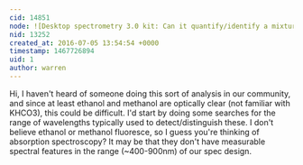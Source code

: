 ```yaml
---
cid: 14851
node: ![Desktop spectrometry 3.0 kit: Can it quantify/identify a mixture of chemical solvents?](../notes/peace/07-01-2016/desktop-spectrometry-3-0-kit-can-it-quantify-identify-a-mixture-of-chemical-solvents)
nid: 13252
created_at: 2016-07-05 13:54:54 +0000
timestamp: 1467726894
uid: 1
author: warren
---
```


Hi, I haven't heard of someone doing this sort of analysis in our community, and since at least ethanol and methanol are optically clear (not familiar with KHCO3), this could be difficult. I'd start by doing some searches for the range of wavelengths typically used to detect/distinguish these. I don't believe ethanol or methanol fluoresce, so I guess you're thinking of absorption spectroscopy? It may be that they don't have measurable spectral features in the range (~400-900nm) of our spec design. 